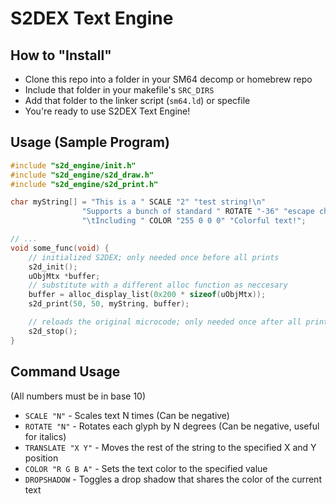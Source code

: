 # S2DEX Text Engine

## How to "Install"
- Clone this repo into a folder in your SM64 decomp or homebrew repo
- Include that folder in your makefile's `SRC_DIRS`
- Add that folder to the linker script (`sm64.ld`) or specfile
- You're ready to use S2DEX Text Engine!

## Usage (Sample Program)
```c
#include "s2d_engine/init.h"
#include "s2d_engine/s2d_draw.h"
#include "s2d_engine/s2d_print.h"

char myString[] = "This is a " SCALE "2" "test string!\n"
                "Supports a bunch of standard " ROTATE "-36" "escape characters!\n"
                "\tIncluding " COLOR "255 0 0 0" "Colorful text!";

// ...
void some_func(void) {
	// initialized S2DEX; only needed once before all prints
	s2d_init();
	uObjMtx *buffer;
	// substitute with a different alloc function as neccesary
	buffer = alloc_display_list(0x200 * sizeof(uObjMtx));
	s2d_print(50, 50, myString, buffer);

	// reloads the original microcode; only needed once after all prints
	s2d_stop();
}
```


## Command Usage
(All numbers must be in base 10)
- `SCALE "N"` - Scales text N times (Can be negative)
- `ROTATE "N"` - Rotates each glyph by N degrees (Can be negative, useful for italics)
- `TRANSLATE "X Y"` - Moves the rest of the string to the specified X and Y position
- `COLOR "R G B A"` - Sets the text color to the specified value
- `DROPSHADOW` - Toggles a drop shadow that shares the color of the current text
